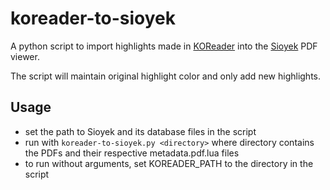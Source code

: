# koreader-to-sioyek

A python script to import highlights made in [KOReader](https://github.com/koreader/koreader) into the [Sioyek](https://github.com/ahrm/sioyek) PDF viewer.

The script will maintain original highlight color and only add new highlights.

## Usage

- set the path to Sioyek and its database files in the script
- run with `koreader-to-sioyek.py <directory>` where directory contains the PDFs and their respective metadata.pdf.lua files
- to run without arguments, set KOREADER_PATH to the directory in the script
